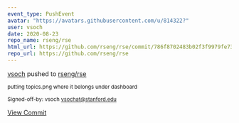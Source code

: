 ```yaml
---
event_type: PushEvent
avatar: "https://avatars.githubusercontent.com/u/814322?"
user: vsoch
date: 2020-08-23
repo_name: rseng/rse
html_url: https://github.com/rseng/rse/commit/786f8702483b02f3f9979fe7393066b44431aab5
repo_url: https://github.com/rseng/rse
---
```


<a href='https://github.com/vsoch' target='_blank'>vsoch</a> pushed to <a href='https://github.com/rseng/rse' target='_blank'>rseng/rse</a>

<small>putting topics.png where it belongs under dashboard

Signed-off-by: vsoch <vsochat@stanford.edu></small>

<a href='https://github.com/rseng/rse/commit/786f8702483b02f3f9979fe7393066b44431aab5' target='_blank'>View Commit</a>